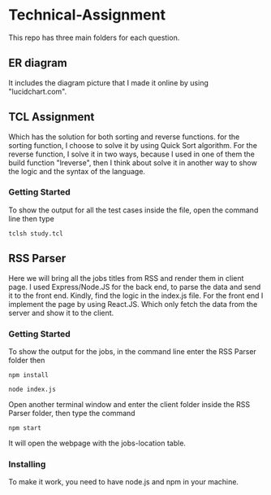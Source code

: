 # Technical-Assignment

This repo has three main folders for each question. 

## ER diagram

It includes the diagram picture that I made it online by using "lucidchart.com". 

## TCL Assignment

Which has the solution for both sorting and reverse functions. for the sorting function, I choose to solve it by using Quick Sort algorithm. For the reverse function, I solve it in two ways, because I used in one of them the build function "lreverse", then I think about solve it in another way to show the logic and the syntax of the language.

### Getting Started

To show the output for all the test cases inside the file, open the command line then type

```
tclsh study.tcl
```

## RSS Parser

Here we will bring all the jobs titles from RSS and render them in client page. I used Express/Node.JS for the back end, to parse the data and send it to the front end. Kindly, find the logic in the index.js file.
For the front end I implement the page by using React.JS. Which only fetch the data from the server and show it to the client.  

### Getting Started

To show the output for the jobs, in the command line enter the RSS Parser folder then 

```
npm install
```
```
node index.js
```
Open another terminal window and enter the client folder inside the RSS Parser folder, then type the command

```
npm start
```
It will open the webpage with the jobs-location table.

### Installing

To make it work, you need to have node.js and npm in your machine.